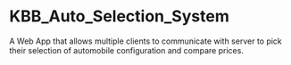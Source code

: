 KBB_Auto_Selection_System
=========================
A Web App that allows multiple clients to communicate with server to 
pick their selection of automobile configuration and compare prices.
